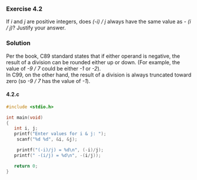 ### Exercise 4.2
If *i* and *j* are positive integers, does *(-i) / j* always have the same value as *- (i / j)*? Justify your answer.
### Solution
Per the book, C89 standard states that if either operand is negative, the result of a division can be rounded either up or down. (For example, the value of *-9 / 7* could be either *-1* or *-2*).   
In C99, on the other hand, the result of a division is always truncated toward zero (so *-9 / 7* has the value of *-1*).
#### 4.2.c
```c
#include <stdio.h>

int main(void)
{
   int i, j;
   printf("Enter values for i & j: ");
    scanf("%d %d", &i, &j);

	printf("(-i)/j) = %d\n", (-i)/j);
   printf(" -(i/j) = %d\n", -(i/j));

   return 0;
}
```
